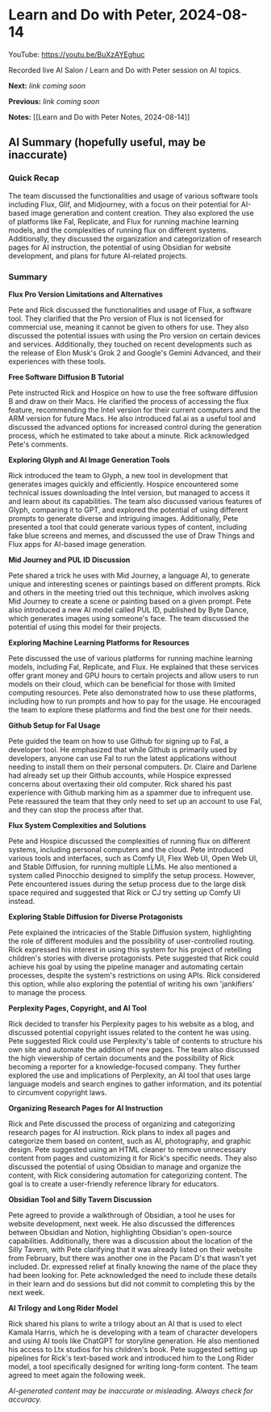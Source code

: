 # Learn and Do with Peter, 2024-08-14

YouTube: <https://youtu.be/BuXzAYEghuc>

Recorded live AI Salon / Learn and Do with Peter session on AI topics.

**Next:** _link coming soon_

**Previous:** _link coming soon_

**Notes:** [[Learn and Do with Peter Notes, 2024-08-14]]
## AI Summary (hopefully useful, may be inaccurate)

### Quick Recap

The team discussed the functionalities and usage of various software tools including Flux, Glif, and Midjourney, with a focus on their potential for AI-based image generation and content creation. They also explored the use of platforms like Fal, Replicate, and Flux for running machine learning models, and the complexities of running flux on different systems. Additionally, they discussed the organization and categorization of research pages for AI instruction, the potential of using Obsidian for website development, and plans for future AI-related projects.
### Summary

**Flux Pro Version Limitations and Alternatives**

Pete and Rick discussed the functionalities and usage of Flux, a software tool. They clarified that the Pro version of Flux is not licensed for commercial use, meaning it cannot be given to others for use. They also discussed the potential issues with using the Pro version on certain devices and services. Additionally, they touched on recent developments such as the release of Elon Musk's Grok 2 and Google's Gemini Advanced, and their experiences with these tools.

**Free Software Diffusion B Tutorial**

Pete instructed Rick and Hospice on how to use the free software diffusion B and draw on their Macs. He clarified the process of accessing the flux feature, recommending the Intel version for their current computers and the ARM version for future Macs. He also introduced fal.ai as a useful tool and discussed the advanced options for increased control during the generation process, which he estimated to take about a minute. Rick acknowledged Pete's comments.

**Exploring Glyph and AI Image Generation Tools**

Rick introduced the team to Glyph, a new tool in development that generates images quickly and efficiently. Hospice encountered some technical issues downloading the Intel version, but managed to access it and learn about its capabilities. The team also discussed various features of Glyph, comparing it to GPT, and explored the potential of using different prompts to generate diverse and intriguing images. Additionally, Pete presented a tool that could generate various types of content, including fake blue screens and memes, and discussed the use of Draw Things and Flux apps for AI-based image generation.

**Mid Journey and PUL ID Discussion**

Pete shared a trick he uses with Mid Journey, a language AI, to generate unique and interesting scenes or paintings based on different prompts. Rick and others in the meeting tried out this technique, which involves asking Mid Journey to create a scene or painting based on a given prompt. Pete also introduced a new AI model called PUL ID, published by Byte Dance, which generates images using someone's face. The team discussed the potential of using this model for their projects.

**Exploring Machine Learning Platforms for Resources**

Pete discussed the use of various platforms for running machine learning models, including Fal, Replicate, and Flux. He explained that these services offer grant money and GPU hours to certain projects and allow users to run models on their cloud, which can be beneficial for those with limited computing resources. Pete also demonstrated how to use these platforms, including how to run prompts and how to pay for the usage. He encouraged the team to explore these platforms and find the best one for their needs.

**Github Setup for Fal Usage**

Pete guided the team on how to use Github for signing up to Fal, a developer tool. He emphasized that while Github is primarily used by developers, anyone can use Fal to run the latest applications without needing to install them on their personal computers. Dr. Claire and Darlene had already set up their Github accounts, while Hospice expressed concerns about overtaxing their old computer. Rick shared his past experience with Github marking him as a spammer due to infrequent use. Pete reassured the team that they only need to set up an account to use Fal, and they can stop the process after that.

**Flux System Complexities and Solutions**

Pete and Hospice discussed the complexities of running flux on different systems, including personal computers and the cloud. Pete introduced various tools and interfaces, such as Comfy UI, Flex Web UI, Open Web UI, and Stable Diffusion, for running multiple LLMs. He also mentioned a system called Pinocchio designed to simplify the setup process. However, Pete encountered issues during the setup process due to the large disk space required and suggested that Rick or CJ try setting up Comfy UI instead.

**Exploring Stable Diffusion for Diverse Protagonists**

Pete explained the intricacies of the Stable Diffusion system, highlighting the role of different modules and the possibility of user-controlled routing. Rick expressed his interest in using this system for his project of retelling children's stories with diverse protagonists. Pete suggested that Rick could achieve his goal by using the pipeline manager and automating certain processes, despite the system's restrictions on using APIs. Rick considered this option, while also exploring the potential of writing his own 'jankifiers' to manage the process.

**Perplexity Pages, Copyright, and AI Tool**

Rick decided to transfer his Perplexity pages to his website as a blog, and discussed potential copyright issues related to the content he was using. Pete suggested Rick could use Perplexity's table of contents to structure his own site and automate the addition of new pages. The team also discussed the high viewership of certain documents and the possibility of Rick becoming a reporter for a knowledge-focused company. They further explored the use and implications of Perplexity, an AI tool that uses large language models and search engines to gather information, and its potential to circumvent copyright laws.

**Organizing Research Pages for AI Instruction**

Rick and Pete discussed the process of organizing and categorizing research pages for AI instruction. Rick plans to index all pages and categorize them based on content, such as AI, photography, and graphic design. Pete suggested using an HTML cleaner to remove unnecessary content from pages and customizing it for Rick's specific needs. They also discussed the potential of using Obsidian to manage and organize the content, with Rick considering automation for categorizing content. The goal is to create a user-friendly reference library for educators.

**Obsidian Tool and Silly Tavern Discussion**

Pete agreed to provide a walkthrough of Obsidian, a tool he uses for website development, next week. He also discussed the differences between Obsidian and Notion, highlighting Obsidian's open-source capabilities. Additionally, there was a discussion about the location of the Silly Tavern, with Pete clarifying that it was already listed on their website from February, but there was another one in the Pacam D's that wasn't yet included. Dr. expressed relief at finally knowing the name of the place they had been looking for. Pete acknowledged the need to include these details in their learn and do sessions but did not commit to completing this by the next week.

**AI Trilogy and Long Rider Model**

Rick shared his plans to write a trilogy about an AI that is used to elect Kamala Harris, which he is developing with a team of character developers and using AI tools like ChatGPT for storyline generation. He also mentioned his access to Ltx studios for his children's book. Pete suggested setting up pipelines for Rick's text-based work and introduced him to the Long Rider model, a tool specifically designed for writing long-form content. The team agreed to meet again the following week.

_AI-generated content may be inaccurate or misleading. Always check for accuracy._